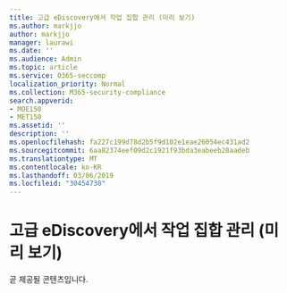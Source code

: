 ```yaml
---
title: 고급 eDiscovery에서 작업 집합 관리 (미리 보기)
ms.author: markjjo
author: markjjo
manager: laurawi
ms.date: ''
ms.audience: Admin
ms.topic: article
ms.service: O365-seccomp
localization_priority: Normal
ms.collection: M365-security-compliance
search.appverid:
- MOE150
- MET150
ms.assetid: ''
description: ''
ms.openlocfilehash: fa227c199d78d2b5f9d102e1eae26054ec431ad2
ms.sourcegitcommit: 6aa82374eef09d2c1921f93bda3eabeeb28aadeb
ms.translationtype: MT
ms.contentlocale: ko-KR
ms.lasthandoff: 03/06/2019
ms.locfileid: "30454730"
---
```

# <a name="manage-working-sets-in-advanced-ediscovery-preview"></a>고급 eDiscovery에서 작업 집합 관리 (미리 보기)  

곧 제공될 콘텐츠입니다.
